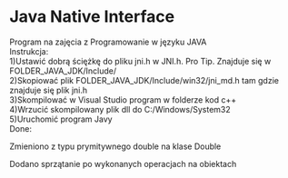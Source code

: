 # Java Native Interface
Program na zajęcia z Programowanie w języku JAVA
</br>
Instrukcja:
</br>
1)Ustawić dobrą ściężkę do pliku jni.h w JNI.h. Pro Tip. Znajduje się w FOLDER_JAVA_JDK/Include/
</br>
2)Skopiować plik FOLDER_JAVA_JDK/Include/win32/jni_md.h tam gdzie znajduje się plik jni.h
</br>
3)Skompilować w Visual Studio program w folderze kod c++
</br>
4)Wrzucić skompilowany plik dll do  C:/Windows/System32
</br>
5)Uruchomić program Javy
</br>
Done:
</br>
<p>Zmieniono z typu prymitywnego double na klase Double</p>
<p>Dodano sprzątanie po wykonanych operacjach na obiektach</p>
